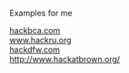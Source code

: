 Examples for me

[hackbca.com](www.hackbca.com)  
www.hackru.org  
[hackdfw.com](www.hackdfw.com)  
http://www.hackatbrown.org/
